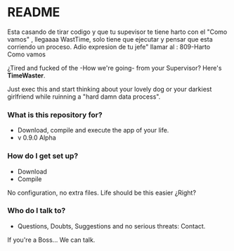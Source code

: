 # README #

Esta casando de tirar codigo y que tu supevisor te tiene harto con el "Como vamos" , llegaaaa WastTime, solo tiene que ejecutar y pensar que esta corriendo un proceso. Adio expresion de tu jefe" llamar al : 809-Harto Como vamos

¿Tired  and fucked of the -How we're going- from your Supervisor? Here's **TimeWaster**.

Just exec this and start thinking about your lovely dog or your darkiest girlfriend while ruinning a "hard damn data process".

### What is this repository for? ###

* Download, compile and execute the app of your life.
* v 0.9.0 Alpha

### How do I get set up? ###

* Download
* Compile

No configuration, no extra files. Life should be this easier ¿Right?


### Who do I talk to? ###

* Questions, Doubts, Suggestions and no serious threats: Contact.

If you're a Boss... We can talk.